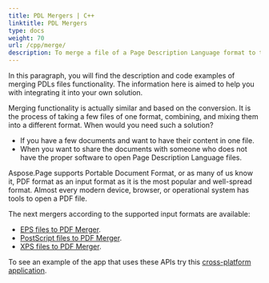 ```yaml
---
title: PDL Mergers | C++
linktitle: PDL Mergers 
type: docs
weight: 70
url: /cpp/merge/
description: To merge a file of a Page Description Language format to the single one in PDF format use this API for C++ solution. Go to see the examples depicted in the code.
---
```


In this paragraph, you will find the description and code examples of merging PDLs files functionality. The information here is aimed to help you with integrating it into your own solution.

Merging functionality is actually similar and based on the conversion.  It is the process of taking a few files of one format, combining, and mixing them into a different format. When would you need such a solution?
- If you have a few documents and want to have their content in one file.
- When you want to share the documents with someone who does not have the proper software to open Page Description Language files.

Aspose.Page supports Portable Document Format, or as many of us know it, PDF format as an input format as it is the most popular and well-spread format. Almost every modern device, browser, or operational system has tools to open a PDF file.

The next mergers according to the supported input formats are available:

- [EPS files to PDF Merger](https://docs.aspose.com/page/cpp/merge/eps/).
- [PostScript files to PDF Merger](https://docs.aspose.com/page/cpp/merge/ps/).
- [XPS files to PDF Merger](https://docs.aspose.com/page/cpp/merge/xps/).

To see an example of the app that uses these APIs try this [cross-platform application](https://products.aspose.app/page/merger).




